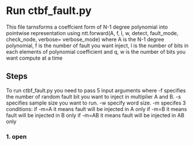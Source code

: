 # Run ctbf_fault.py
This file tarnsforms a coeffcient form of N-1 degree polynomial into pointwise representation using ntt.forward(A, f, l, w, detect, fault_mode, check_node, verbose= verbose_mode) where A is the N-1 degree polynomial, f is the number of fault you want inject, l is the number of bits in each elements of polynomial coefficient and q, w is the number of bits you want compute at a time

## Steps
To run ctbf_fault.py you need to pass 5 input arguments where -f specifies the number of random fault bit you want to inject in multiplier A and B. -s specifies sample size you want to run. -w specify word size. -m specifes 3 conditions:
if -m=A it means fault will be injected in A only
if -m=B it means fault will be injected in B only
if -m=AB it means fault will be injected in AB only

### 1. open
```python3 ctbf_fault.py -f 1 -s 1000 -m B -c UT -w 4
```



